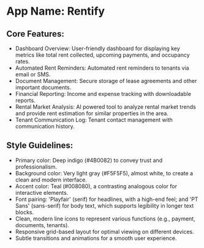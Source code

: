 # **App Name**: Rentify

## Core Features:

- Dashboard Overview: User-friendly dashboard for displaying key metrics like total rent collected, upcoming payments, and occupancy rates.
- Automated Rent Reminders: Automated rent reminders to tenants via email or SMS.
- Document Management: Secure storage of lease agreements and other important documents.
- Financial Reporting: Income and expense tracking with downloadable reports.
- Rental Market Analysis: AI powered tool to analyze rental market trends and provide rent estimation for similar properties in the area.
- Tenant Communication Log: Tenant contact management with communication history.

## Style Guidelines:

- Primary color: Deep indigo (#4B0082) to convey trust and professionalism.
- Background color: Very light gray (#F5F5F5), almost white, to create a clean and modern interface.
- Accent color: Teal (#008080), a contrasting analogous color for interactive elements.
- Font pairing: 'Playfair' (serif) for headlines, with a high-end feel; and 'PT Sans' (sans-serif) for body text, which supports legibility in longer text blocks.
- Clean, modern line icons to represent various functions (e.g., payment, documents, tenants).
- Responsive grid-based layout for optimal viewing on different devices.
- Subtle transitions and animations for a smooth user experience.